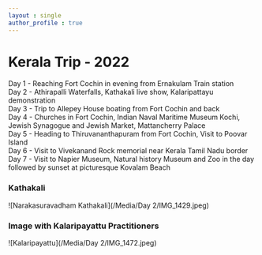 ```yaml
---
layout : single
author_profile : true
---  
```

# Kerala Trip - 2022  

Day 1 - Reaching Fort Cochin in evening from Ernakulam Train station  
Day 2 - Athirapalli Waterfalls, Kathakali live show, Kalaripattayu demonstration  
Day 3 - Trip to Allepey House boating from Fort Cochin and back  
Day 4 - Churches in Fort Cochin, Indian Naval Maritime Museum Kochi, Jewish Synagogue and Jewish Market, Mattancherry Palace  
Day 5 - Heading to Thiruvananthapuram from Fort Cochin, Visit to Poovar Island  
Day 6 - Visit to Vivekanand Rock memorial near Kerala Tamil Nadu border  
Day 7 - Visit to Napier Museum, Natural history Museum and Zoo in the day followed by sunset at picturesque Kovalam Beach  



### Kathakali  

![Narakasuravadham Kathakali](/Media/Day 2/IMG_1429.jpeg)  

### Image with Kalaripayattu Practitioners

![Kalaripayattu](/Media/Day 2/IMG_1472.jpeg)  
